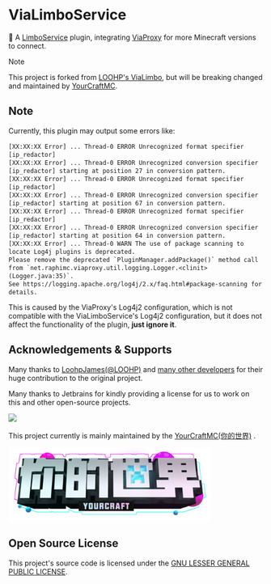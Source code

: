 # ViaLimboService

🌆 A [LimboService](https://github.com/YourCraftMC/LimboService) plugin, 
integrating [ViaProxy](https://github.com/ViaVersion/ViaProxy) for more Minecraft versions to connect.

> [!NOTE]
> This project is forked from [LOOHP's ViaLimbo](https://github.com/LOOHP/ViaLimbo),
> but will be breaking changed and maintained by [YourCraftMC](https://github.com/YourCraftMC).

## Note

Currently, this plugin may output some errors like:
```console
[XX:XX:XX Error] ... Thread-0 ERROR Unrecognized format specifier [ip_redactor]
[XX:XX:XX Error] ... Thread-0 ERROR Unrecognized conversion specifier [ip_redactor] starting at position 27 in conversion pattern.
[XX:XX:XX Error] ... Thread-0 ERROR Unrecognized format specifier [ip_redactor]
[XX:XX:XX Error] ... Thread-0 ERROR Unrecognized conversion specifier [ip_redactor] starting at position 67 in conversion pattern.
[XX:XX:XX Error] ... Thread-0 ERROR Unrecognized format specifier [ip_redactor]
[XX:XX:XX Error] ... Thread-0 ERROR Unrecognized conversion specifier [ip_redactor] starting at position 64 in conversion pattern.
[XX:XX:XX Error] ... Thread-0 WARN The use of package scanning to locate Log4j plugins is deprecated.
Please remove the deprecated `PluginManager.addPackage()` method call from `net.raphimc.viaproxy.util.logging.Logger.<clinit>(Logger.java:35)`.
See https://logging.apache.org/log4j/2.x/faq.html#package-scanning for details.
```
This is caused by the ViaProxy's Log4j2 configuration, 
which is not compatible with the ViaLimboService's Log4j2 configuration,
but it does not affect the functionality of the plugin, **just ignore it**.

## Acknowledgements & Supports

Many thanks to [LoohpJames(@LOOHP)](https://github.com/LOOHP)
and [many other developers](https://github.com/LOOHP/ViaLimbo/graphs/contributors) for their huge contribution to the
original project.

Many thanks to Jetbrains for kindly providing a license for us to work on this and other open-source projects.

[![](https://resources.jetbrains.com/storage/products/company/brand/logos/jb_beam.svg)](https://www.jetbrains.com/?from=https://github.com/YourCraftMC/ViaLimboService)

This project currently is mainly maintained by the  [YourCraftMC(你的世界)](https://www.ycraft.cn) .

<img src="https://raw.githubusercontent.com/YourCraftMC/.github/refs/heads/main/imgs/text_1440p.png" alt="Team logo" width="400px">

## Open Source License

This project's source code is licensed under
the [GNU LESSER GENERAL PUBLIC LICENSE](https://www.gnu.org/licenses/lgpl-3.0.html).
